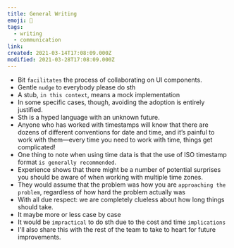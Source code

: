 ```yaml
---
title: General Writing
emoji: 📝
tags:
  - writing
  - communication
link:
created: 2021-03-14T17:08:09.000Z
modified: 2021-03-28T17:08:09.000Z
---
```


- Bit `facilitates` the process of collaborating on UI components.
- Gentle `nudge` to everybody please do sth
- A stub, `in this context`, means a mock implementation
- In some specific cases, though, avoiding the adoption is entirely justified.
- Sth is a hyped language with an unknown future.
- Anyone who has worked with timestamps will know that there are dozens of different conventions for date and time, and it’s painful to work with them—every time you need to work with time, things get complicated!
- One thing to note when using time data is that the use of ISO timestamp format `is generally recommended`.
- Experience shows that there might be a number of potential surprises you should be aware of when working with multiple time zones.
- They would assume that the problem was how you are `approaching the problem`, regardless of how hard the problem actually was
- With all due respect: we are completely clueless about how long things should take.
- It maybe more or less case by case
- It would be `impractical` to do sth due to the cost and time `implications`
- I'll also share this with the rest of the team to take to heart for future improvements.
